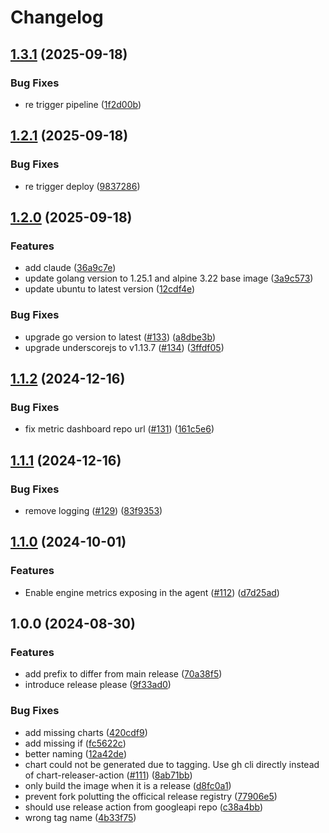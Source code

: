 # Changelog

## [1.3.1](https://github.com/herirusmanto/shibuya/compare/v1.3.0...v1.3.1) (2025-09-18)


### Bug Fixes

* re trigger pipeline ([1f2d00b](https://github.com/herirusmanto/shibuya/commit/1f2d00be547b1aa478270e9264e544cf946da63f))

## [1.2.1](https://github.com/herirusmanto/shibuya/compare/v1.2.0...v1.2.1) (2025-09-18)


### Bug Fixes

* re trigger deploy ([9837286](https://github.com/herirusmanto/shibuya/commit/98372861b3252816e9e71e6fa0f1a7dc765b3f7a))

## [1.2.0](https://github.com/herirusmanto/shibuya/compare/v1.1.2...v1.2.0) (2025-09-18)


### Features

* add claude ([36a9c7e](https://github.com/herirusmanto/shibuya/commit/36a9c7ed727d0b7b3caacbf779a3a2fb413448c2))
* update golang version to 1.25.1 and alpine 3.22 base image ([3a9c573](https://github.com/herirusmanto/shibuya/commit/3a9c5738c593094dd1df1aebfebcdeb6bbc014a1))
* update ubuntu to latest version ([12cdf4e](https://github.com/herirusmanto/shibuya/commit/12cdf4ead5c104ef352723631cb1691196519ff6))


### Bug Fixes

* upgrade go version to latest ([#133](https://github.com/herirusmanto/shibuya/issues/133)) ([a8dbe3b](https://github.com/herirusmanto/shibuya/commit/a8dbe3b45b49f4fef2db05b48f5cd60d7a295467))
* upgrade underscorejs to v1.13.7 ([#134](https://github.com/herirusmanto/shibuya/issues/134)) ([3ffdf05](https://github.com/herirusmanto/shibuya/commit/3ffdf05edd8d38cb4f80c2286b11b5080b3901a3))

## [1.1.2](https://github.com/rakutentech/shibuya/compare/v1.1.1...v1.1.2) (2024-12-16)


### Bug Fixes

* fix metric dashboard repo url ([#131](https://github.com/rakutentech/shibuya/issues/131)) ([161c5e6](https://github.com/rakutentech/shibuya/commit/161c5e64208dcc5637aaf899d1b81298ee40adc3))

## [1.1.1](https://github.com/rakutentech/shibuya/compare/v1.1.0...v1.1.1) (2024-12-16)


### Bug Fixes

* remove logging ([#129](https://github.com/rakutentech/shibuya/issues/129)) ([83f9353](https://github.com/rakutentech/shibuya/commit/83f93539c5b579ce1448fbfa752e254e7c8a2d8e))

## [1.1.0](https://github.com/rakutentech/shibuya/compare/v1.0.0...v1.1.0) (2024-10-01)


### Features

* Enable engine metrics exposing in the agent ([#112](https://github.com/rakutentech/shibuya/issues/112)) ([d7d25ad](https://github.com/rakutentech/shibuya/commit/d7d25adcb96451bc33d1d536f5b7017a64e1f4ba))

## 1.0.0 (2024-08-30)


### Features

* add prefix to differ from main release ([70a38f5](https://github.com/rakutentech/shibuya/commit/70a38f574ad5593c78d77456b6a83f735d62f3e4))
* introduce release please ([9f33ad0](https://github.com/rakutentech/shibuya/commit/9f33ad0c7c22d1063b68fc22f7746e1ce748c86f))


### Bug Fixes

* add missing charts ([420cdf9](https://github.com/rakutentech/shibuya/commit/420cdf94fa56d13b7bec7ce12dde20d14c1ffc39))
* add missing if ([fc5622c](https://github.com/rakutentech/shibuya/commit/fc5622ca1a59ca3dec356039145bac5f6bf15c9c))
* better naming ([12a42de](https://github.com/rakutentech/shibuya/commit/12a42de7e83c3e37f0e44a6fff923a5f59e48cfe))
* chart could not be generated due to tagging. Use gh cli directly instead of chart-releaser-action ([#111](https://github.com/rakutentech/shibuya/issues/111)) ([8ab71bb](https://github.com/rakutentech/shibuya/commit/8ab71bb47ce99c5c4d8e42976bcb277409f1354a))
* only build the image when it is a release ([d8fc0a1](https://github.com/rakutentech/shibuya/commit/d8fc0a1496f591d6c9254460010b28e3187bf5d8))
* prevent fork polutting the officical release registry ([77906e5](https://github.com/rakutentech/shibuya/commit/77906e5140365321eb881d7c1edf2db1a94e1ae9))
* should use release action from googleapi repo ([c38a4bb](https://github.com/rakutentech/shibuya/commit/c38a4bb2aaeb172a4d1e44296715d950724f5008))
* wrong tag name ([4b33f75](https://github.com/rakutentech/shibuya/commit/4b33f7506cf2863665052650b3744ec8505adf1e))
